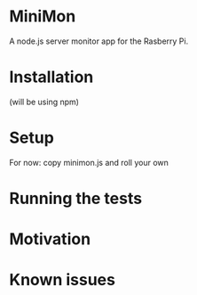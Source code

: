 # MiniMon
A node.js server monitor app for the Rasberry Pi.

# Installation
(will be using npm)

# Setup
For now: copy minimon.js and roll your own

# Running the tests

# Motivation

# Known issues

